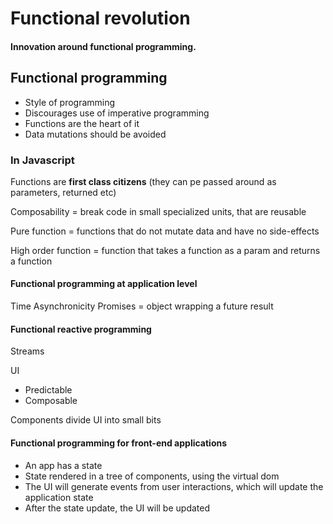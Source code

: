 # Functional revolution

#### Innovation around functional programming.

## Functional programming
* Style of programming
* Discourages use of imperative programming
* Functions are the heart of it
* Data mutations should be avoided

### In Javascript

Functions are **first class citizens** (they can pe passed around as parameters, returned etc)

Composability = break code in small specialized units, that are reusable

Pure function = functions that do not mutate data and have no side-effects

High order function = function that takes a function as a param and returns a function


#### Functional programming at application level

Time
Asynchronicity
Promises = object wrapping a future result

#### Functional reactive programming

Streams

UI
* Predictable
* Composable

Components divide UI into small bits

#### Functional programming for front-end applications

* An app has a state
* State rendered in a tree of components, using the virtual dom
* The UI will generate events from user interactions, which will update the application state
* After the state update, the UI will be updated
